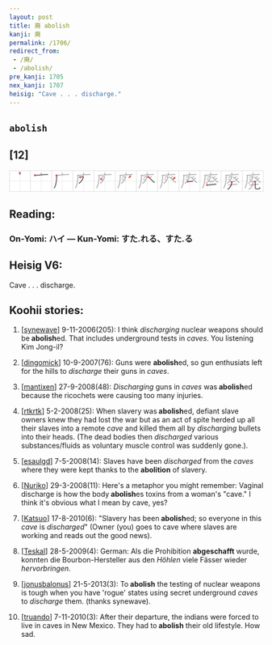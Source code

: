```yaml
---
layout: post
title: 廃 abolish
kanji: 廃
permalink: /1706/
redirect_from:
 - /廃/
 - /abolish/
pre_kanji: 1705
nex_kanji: 1707
heisig: "Cave . . . discharge."
---
```


## `abolish`

## [12]

<div class="stroke"><img src="../images/E5BB83.png" /></div>

## Reading:

### On-Yomi: ハイ &mdash; Kun-Yomi: すた.れる、すた.る

## Heisig V6:

Cave . . . discharge.

## Koohii stories:

1) [<a href="http://kanji.koohii.com/profile/synewave">synewave</a>] 9-11-2006(205): I think <em>discharging</em> nuclear weapons should be<strong> abolish</strong>ed. That includes underground tests in <em>caves</em>. You listening Kim Jong-il?

2) [<a href="http://kanji.koohii.com/profile/dingomick">dingomick</a>] 10-9-2007(76): Guns were <strong>abolish</strong>ed, so gun enthusiats left for the hills to <em>discharge</em> their guns in <em>caves</em>.

3) [<a href="http://kanji.koohii.com/profile/mantixen">mantixen</a>] 27-9-2008(48): <em>Discharging</em> guns in <em>caves</em> was<strong> abolish</strong>ed because the ricochets were causing too many injuries.

4) [<a href="http://kanji.koohii.com/profile/rtkrtk">rtkrtk</a>] 5-2-2008(25): When slavery was<strong> abolish</strong>ed, defiant slave owners knew they had lost the war but as an act of spite herded up all their slaves into a remote <em>cave</em> and killed them all by <em>discharging</em> bullets into their heads. (The dead bodies then <em>discharged</em> various substances/fluids as voluntary muscle control was suddenly gone.).

5) [<a href="http://kanji.koohii.com/profile/esaulgd">esaulgd</a>] 7-5-2008(14): Slaves have been <em>discharged</em> from the <em>caves</em> where they were kept thanks to the <strong>abolition</strong> of slavery.

6) [<a href="http://kanji.koohii.com/profile/Nuriko">Nuriko</a>] 29-3-2008(11): Here&#039;s a metaphor you might remember: Vaginal discharge is how the body<strong> abolish</strong>es toxins from a woman&#039;s &quot;cave.&quot; I think it&#039;s obvious what I mean by cave, yes?

7) [<a href="http://kanji.koohii.com/profile/Katsuo">Katsuo</a>] 17-8-2010(6): &quot;Slavery has been<strong> abolish</strong>ed; so everyone in this <em>cave</em> is <em>discharged</em>&quot; (Owner (you) goes to cave where slaves are working and reads out the good news).

8) [<a href="http://kanji.koohii.com/profile/Teskal">Teskal</a>] 28-5-2009(4): German: Als die Prohibition <strong>abgeschafft</strong> wurde, konnten die Bourbon-Hersteller aus den <em>Höhlen</em> viele Fässer wieder <em>hervorbringen</em>.

9) [<a href="http://kanji.koohii.com/profile/jonusbalonus">jonusbalonus</a>] 21-5-2013(3): To<strong> abolish</strong> the testing of nuclear weapons is tough when you have &#039;rogue&#039; states using secret underground <em>caves</em> to <em>discharge</em> them. (thanks synewave).

10) [<a href="http://kanji.koohii.com/profile/truando">truando</a>] 7-11-2010(3): After their departure, the indians were forced to live in caves in New Mexico. They had to<strong> abolish</strong> their old lifestyle. How sad.
